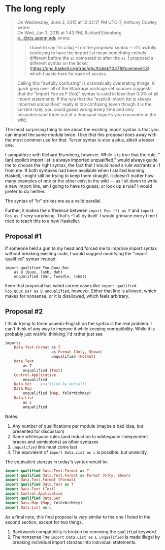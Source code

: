 The long reply
==============

> On Wednesday, June 3, 2015 at 12:02:17 PM UTC-7, Anthony Cowley wrote:  
> On Wed, Jun 3, 2015 at 1:43 PM, Richard Eisenberg <e...@cis.upenn.edu> wrote: 
> > I have to say I'm a big -1 on the proposed syntax -- it's awfully confusing 
> > to have the import list mean something entirely different before the `as` 
> > compared to after the `as`. I proposed a different syntax on the ticket 
> > (https://ghc.haskell.org/trac/ghc/ticket/10478#comment:3), which I paste 
> > here for ease of access. 
> 
> Calling this "awfully confusing" is dramatically overstating things. A 
> quick grep over all of the Stackage package set sources suggests that 
> the "import Foo as F (foo)" syntax is used in less than 0.3% of all 
> import statements. If the rule that the "explicit import list is 
> always imported unqualified" really is too confusing (even though it 
> is the current rule), you could guess wrong every time and only 
> misunderstand three out of a thousand imports you encounter in the 
> wild. 
> 

The most surprising thing to me about the existing import syntax is that you can
import the same module twice. I like that this
proposal does away with the most common use for that. Terser syntax is also a plus,
albeit a lesser one.

I sympathize with Richard Eisenberg, however. While it is true that the rule, "[an] explicit import list is always imported unqualified," would always guide me to choose the right syntax, the fact that I would *need* a rule warrants a -1 from me. If both syntaxes had been available when I started learning Haskell, I might still be trying to keep them straight. It doesn't matter how many examples of one or the other exist in the wild — as I sit down to write a new import line, am I going to have to guess, or look up a rule? I would prefer to do neither.

The syntax of "ln" strikes me as a valid parallel.

Further, it makes the difference between `import Foo (f) as F` and `import Foo as F` very surprising. That's -1 all by itself. I would grimace every time I tried to teach this to a new Haskeller.

Proposal #1
------------

If someone held a gun to my head and forced me to improve import syntax without breaking existing code, I would suggest modifying the "import qualified" syntax instead:

    import qualified Foo.Quuz.Bar
        as B (Quux, lamb, dah)
        unqualified (Bar, Tweedle, robot)

Even that proposal has weird corner cases like `import qualified Foo.Quuz.Bar as B unqualified`, however. Either that line is allowed, which makes for nonsense, or it is disallowed, which feels arbitrary.

Proposal #2
-----------

I think trying to force psuedo-English on the syntax is the real problem. I can't think of any way to improve it while keeping compatibility. While it is probably just wishful thinking, I'd rather just see

```haskell
imports
    Data.Text.Format as T
                     as Format (Only, Shown)
                     unqualified (Format)
    Data.Text
        as T
        unqualified (Text)
    Control.Applicative
        unqualified
    Data.Set -- qualified by default!
    Data.Map
        unqualified (Map, foldrWithKey)
    Data.List
        as L
        unqualified

```

Notes:

1. Any number of qualifications per module (maybe a bad idea, but presented for discussion)
2. Same whitespace rules (and reduction to whitespace-independent braces and semicolons) as other syntaxes
3. `unqualified` line must come last
4. The equivalent of `import Data.List as L` is possible, but unweildy.

The equivalent stanzas in today's syntax would be

```haskell
import qualified Data.Text.Format as T
import qualified Data.Text.Format as Format (Only, Shown)
import Data.Text.Format (Format)
import qualified Data.Text as T
import Data.Text (Text)
import Control.Applicative
import qualified Data.Set
import Data.Map (Map, foldrWithKey)
import Data.List as L
```

As a final note, this final proposal is *very* similar to the one I listed in the second section, except for
two things.

1. Backwards compatibility is broken by removing the `qualified` keyword.
2. The nonsense line `import Data.List as L unqualified` is made illegal by breaking individual import stanzas 
into individual statements.
